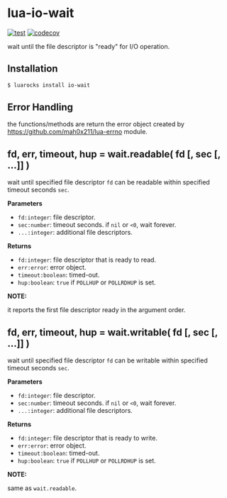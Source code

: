 # lua-io-wait

[![test](https://github.com/mah0x211/lua-io-wait/actions/workflows/test.yml/badge.svg)](https://github.com/mah0x211/lua-io-wait/actions/workflows/test.yml)
[![codecov](https://codecov.io/gh/mah0x211/lua-io-wait/branch/master/graph/badge.svg)](https://codecov.io/gh/mah0x211/lua-io-wait)

wait until the file descriptor is "ready" for I/O operation.


## Installation

```bash
$ luarocks install io-wait
```

## Error Handling

the functions/methods are return the error object created by https://github.com/mah0x211/lua-errno module.


## fd, err, timeout, hup = wait.readable( fd [, sec [, ...]] )

wait until specified file descriptor `fd` can be readable within specified timeout seconds `sec`.

**Parameters**

- `fd:integer`: file descriptor.
- `sec:number`: timeout seconds. if `nil` or `<0`, wait forever.
- `...:integer`: additional file descriptors.

**Returns**

- `fd:integer`: file descriptor that is ready to read.
- `err:error`: error object.
- `timeout:boolean`: timed-out.
- `hup:boolean`: `true` if `POLLHUP` or `POLLRDHUP` is set.

**NOTE:**

it reports the first file descriptor ready in the argument order.  


## fd, err, timeout, hup = wait.writable( fd [, sec [, ...]] )

wait until specified file descriptor `fd` can be writable within specified timeout seconds `sec`.

**Parameters**

- `fd:integer`: file descriptor.
- `sec:number`: timeout seconds. if `nil` or `<0`, wait forever.
- `...:integer`: additional file descriptors.

**Returns**

- `fd:integer`: file descriptor that is ready to write.
- `err:error`: error object.
- `timeout:boolean`: timed-out.
- `hup:boolean`: `true` if `POLLHUP` or `POLLRDHUP` is set.

**NOTE:**

same as `wait.readable`.
